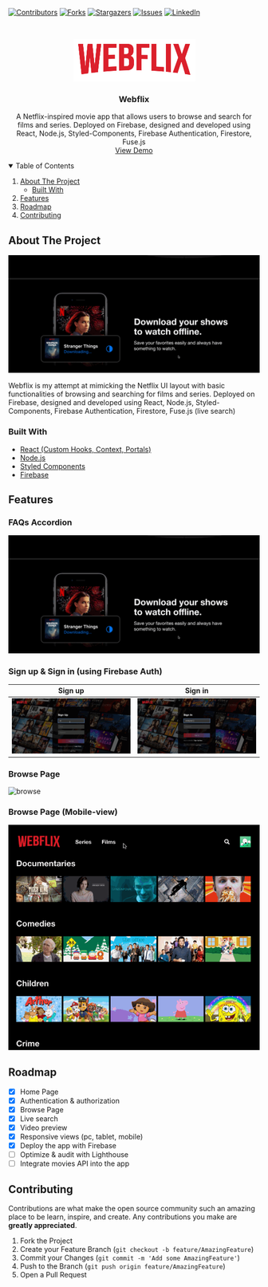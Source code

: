 [![Contributors][contributors-shield]][contributors-url]
[![Forks][forks-shield]][forks-url]
[![Stargazers][stars-shield]][stars-url]
[![Issues][issues-shield]][issues-url]
[![LinkedIn][linkedin-shield]][linkedin-url]

<!-- PROJECT LOGO -->
<br />
<p align="center">
  <a href="https://github.com/willtrinh/webflix">
    <img src="src/logo.png" alt="Logo">
  </a>

  <h3 align="center">Webflix</h3>

  <p align="center">
    A Netflix-inspired movie app that allows users to browse and search for films and series. Deployed on Firebase, designed and developed using React, Node.js, Styled-Components, Firebase Authentication, Firestore, Fuse.js
    <br />
    <a href="https://webflix-827b1.web.app/">View Demo</a>
  </p>
</p>

<!-- TABLE OF CONTENTS -->
<details open="open">
  <summary>Table of Contents</summary>
  <ol>
    <li>
      <a href="#about-the-project">About The Project</a>
      <ul>
        <li><a href="#built-with">Built With</a></li>
      </ul>
    </li>
        <li>
      <a href="#features">Features</a>
    </li>
    <li><a href="#roadmap">Roadmap</a></li>
    <li><a href="#contributing">Contributing</a></li>
  </ol>
</details>

<!-- ABOUT THE PROJECT -->

## About The Project

![Webflix Home](https://raw.githubusercontent.com/willtrinh/webflix/master/public/readme/home.gif)

Webflix is my attempt at mimicking the Netflix UI layout with basic functionalities of browsing and searching for films and series. Deployed on Firebase, designed and developed using React, Node.js, Styled-Components, Firebase Authentication, Firestore, Fuse.js (live search)

### Built With

- [React (Custom Hooks, Context, Portals)](https://reactjs.org/)
- [Node.js](https://nodejs.org/en/)
- [Styled Components](https://styled-components.com/)
- [Firebase](https://firebase.google.com/)

<!-- FEATURES -->

## Features

### FAQs Accordion

![Webflix Home](https://raw.githubusercontent.com/willtrinh/webflix/master/public/readme/home.gif)

### Sign up & Sign in (using Firebase Auth)

|                                            Sign up                                             |                                            Sign in                                             |
| :--------------------------------------------------------------------------------------------: | :--------------------------------------------------------------------------------------------: |
| ![signup](https://raw.githubusercontent.com/willtrinh/webflix/master/public/readme/signup.gif) | ![signin](https://raw.githubusercontent.com/willtrinh/webflix/master/public/readme/signin.gif) |

### Browse Page

![browse](https://raw.githubusercontent.com/willtrinh/webflix/master/public/readme/browse.gif)

### Browse Page (Mobile-view)

![browse-mobile](https://raw.githubusercontent.com/willtrinh/webflix/master/public/readme/browse-mobile.gif)

<!-- ROADMAP -->

## Roadmap

- [x] Home Page
- [x] Authentication & authorization
- [x] Browse Page
- [x] Live search
- [x] Video preview
- [x] Responsive views (pc, tablet, mobile)
- [x] Deploy the app with Firebase
- [ ] Optimize & audit with Lighthouse
- [ ] Integrate movies API into the app

<!-- CONTRIBUTING -->

## Contributing

Contributions are what make the open source community such an amazing place to be learn, inspire, and create. Any contributions you make are **greatly appreciated**.

1. Fork the Project
2. Create your Feature Branch (`git checkout -b feature/AmazingFeature`)
3. Commit your Changes (`git commit -m 'Add some AmazingFeature'`)
4. Push to the Branch (`git push origin feature/AmazingFeature`)
5. Open a Pull Request

<!-- MARKDOWN LINKS & IMAGES -->
<!-- https://www.markdownguide.org/basic-syntax/#reference-style-links -->

[contributors-shield]: https://img.shields.io/github/contributors/willtrinh/webflix.svg?style=for-the-badge
[contributors-url]: https://github.com/willtrinh/webflix/graphs/contributors
[forks-shield]: https://img.shields.io/github/forks/willtrinh/webflix.svg?style=for-the-badge
[forks-url]: https://github.com/willtrinh/webflix/network/members
[stars-shield]: https://img.shields.io/github/stars/willtrinh/webflix.svg?style=for-the-badge
[stars-url]: https://github.com/willtrinh/webflix/stargazers
[issues-shield]: https://img.shields.io/github/issues/willtrinh/webflix.svg?style=for-the-badge
[issues-url]: https://github.com/willtrinh/webflix/issues
[license-shield]: https://img.shields.io/github/license/willtrinh/webflix.svg?style=for-the-badge
[license-url]: https://github.com/willtrinh/webflix/blob/master/LICENSE.txt
[linkedin-shield]: https://img.shields.io/badge/-LinkedIn-black.svg?style=for-the-badge&logo=linkedin&colorB=555
[linkedin-url]: https://linkedin.com/in/williamtrinh
[product-screenshot]: images/screenshot.png
